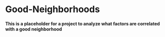 # Good-Neighborhoods
#### This is a placeholder for a project to analyze what factors are correlated with a good neighborhood
